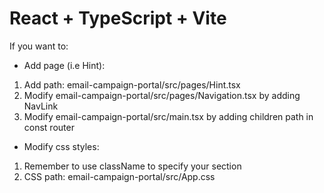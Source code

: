 # React + TypeScript + Vite

If you want to:
- Add page (i.e Hint):
1. Add path: email-campaign-portal/src/pages/Hint.tsx
2. Modify email-campaign-portal/src/pages/Navigation.tsx by adding NavLink
3. Modify email-campaign-portal/src/main.tsx by adding children path in const router

- Modify css styles: 
1. Remember to use className to specify your section
2. CSS path: email-campaign-portal/src/App.css

